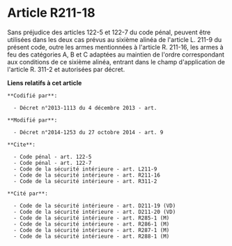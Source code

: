 # Article R211-18

Sans préjudice des articles 122-5 et 122-7 du code pénal, peuvent être utilisées dans les deux cas prévus au sixième alinéa
de l'article L. 211-9 du présent code, outre les armes mentionnées à l'article R. 211-16, les armes à feu des catégories A, B
et C adaptées au maintien de l'ordre correspondant aux conditions de ce sixième alinéa, entrant dans le champ d'application
de l'article R. 311-2 et autorisées par décret.

**Liens relatifs à cet article**

	**Codifié par**:

	  - Décret n°2013-1113 du 4 décembre 2013 - art.

	**Modifié par**:

	  - Décret n°2014-1253 du 27 octobre 2014 - art. 9

	**Cite**:

	  - Code pénal - art. 122-5
	  - Code pénal - art. 122-7
	  - Code de la sécurité intérieure - art. L211-9
	  - Code de la sécurité intérieure - art. R211-16
	  - Code de la sécurité intérieure - art. R311-2

	**Cité par**:

	  - Code de la sécurité intérieure - art. D211-19 (VD)
	  - Code de la sécurité intérieure - art. D211-20 (VD)
	  - Code de la sécurité intérieure - art. R285-1 (M)
	  - Code de la sécurité intérieure - art. R286-1 (M)
	  - Code de la sécurité intérieure - art. R287-1 (M)
	  - Code de la sécurité intérieure - art. R288-1 (M)

